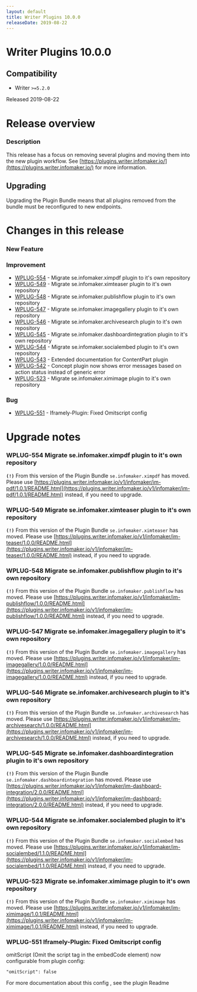 ```yaml
---
layout: default
title: Writer Plugins 10.0.0
releaseDate: 2019-08-22
---
```

<div class="jumbotron">
    <h1>Writer Plugins 10.0.0</h1>    
    <h2>Compatibility</h2>
    <ul>
        <li>Writer <code>>=5.2.0</code></li>
    </ul>
</div>

Released 2019-08-22


# Release overview 

### Description
This release has a focus on removing several plugins and moving them into the new plugin workflow. See [https://plugins.writer.infomaker.io/](https://plugins.writer.infomaker.io/) for more information.

## Upgrading
Upgrading the Plugin Bundle means that all plugins removed from the bundle must be reconfigured to new endpoints.  

# Changes in this release  


### New Feature 



### Improvement 

 * [WPLUG-554](https://jira.infomaker.se/browse/WPLUG-554) - Migrate se.infomaker.ximpdf plugin to it's own repository 
 * [WPLUG-549](https://jira.infomaker.se/browse/WPLUG-549) - Migrate se.infomaker.ximteaser plugin to it's own repository 
 * [WPLUG-548](https://jira.infomaker.se/browse/WPLUG-548) - Migrate se.infomaker.publishflow plugin to it's own repository 
 * [WPLUG-547](https://jira.infomaker.se/browse/WPLUG-547) - Migrate se.infomaker.imagegallery plugin to it's own repository 
 * [WPLUG-546](https://jira.infomaker.se/browse/WPLUG-546) - Migrate se.infomaker.archivesearch plugin to it's own repository 
 * [WPLUG-545](https://jira.infomaker.se/browse/WPLUG-545) - Migrate se.infomaker.dashboardintegration plugin to it's own repository 
 * [WPLUG-544](https://jira.infomaker.se/browse/WPLUG-544) - Migrate se.infomaker.socialembed plugin to it's own repository 
 * [WPLUG-543](https://jira.infomaker.se/browse/WPLUG-543) - Extended documentation for ContentPart plugin 
 * [WPLUG-542](https://jira.infomaker.se/browse/WPLUG-542) - Concept plugin now shows error messages based on action status instead of generic error 
 * [WPLUG-523](https://jira.infomaker.se/browse/WPLUG-523) - Migrate se.infomaker.ximimage plugin to it's own repository 


### Bug 

 * [WPLUG-551](https://jira.infomaker.se/browse/WPLUG-551) - Iframely-Plugin: Fixed Omitscript config 




# Upgrade notes  
       
### WPLUG-554 Migrate se.infomaker.ximpdf plugin to it's own repository 
**`(!)`** From this version of the Plugin Bundle `se.infomaker.ximpdf` has moved. Please use [https://plugins.writer.infomaker.io/v1/infomaker/im-pdf/1.0.1/README.html](https://plugins.writer.infomaker.io/v1/infomaker/im-pdf/1.0.1/README.html) instead, if you need to upgrade.    
### WPLUG-549 Migrate se.infomaker.ximteaser plugin to it's own repository 
**`(!)`** From this version of the Plugin Bundle `se.infomaker.ximteaser` has moved. Please use [https://plugins.writer.infomaker.io/v1/infomaker/im-teaser/1.0.0/README.html](https://plugins.writer.infomaker.io/v1/infomaker/im-teaser/1.0.0/README.html) instead, if you need to upgrade.    
### WPLUG-548 Migrate se.infomaker.publishflow plugin to it's own repository 
**`(!)`** From this version of the Plugin Bundle `se.infomaker.publishflow` has moved. Please use [https://plugins.writer.infomaker.io/v1/infomaker/im-publishflow/1.0.0/README.html](https://plugins.writer.infomaker.io/v1/infomaker/im-publishflow/1.0.0/README.html) instead, if you need to upgrade.    
### WPLUG-547 Migrate se.infomaker.imagegallery plugin to it's own repository 
**`(!)`** From this version of the Plugin Bundle `se.infomaker.imagegallery` has moved. Please use [https://plugins.writer.infomaker.io/v1/infomaker/im-imagegallery/1.0.0/README.html](https://plugins.writer.infomaker.io/v1/infomaker/im-imagegallery/1.0.0/README.html) instead, if you need to upgrade.    
### WPLUG-546 Migrate se.infomaker.archivesearch plugin to it's own repository 
**`(!)`** From this version of the Plugin Bundle `se.infomaker.archivesearch` has moved. Please use [https://plugins.writer.infomaker.io/v1/infomaker/im-archivesearch/1.0.0/README.html](https://plugins.writer.infomaker.io/v1/infomaker/im-archivesearch/1.0.0/README.html) instead, if you need to upgrade.    
### WPLUG-545 Migrate se.infomaker.dashboardintegration plugin to it's own repository 
**`(!)`** From this version of the Plugin Bundle `se.infomaker.dashboardintegration` has moved. Please use [https://plugins.writer.infomaker.io/v1/infomaker/im-dashboard-integration/2.0.0/README.html](https://plugins.writer.infomaker.io/v1/infomaker/im-dashboard-integration/2.0.0/README.html) instead, if you need to upgrade.    
### WPLUG-544 Migrate se.infomaker.socialembed plugin to it's own repository 
**`(!)`** From this version of the Plugin Bundle `se.infomaker.socialembed` has moved. Please use [https://plugins.writer.infomaker.io/v1/infomaker/im-socialembed/1.1.0/README.html](https://plugins.writer.infomaker.io/v1/infomaker/im-socialembed/1.1.0/README.html) instead, if you need to upgrade.        
### WPLUG-523 Migrate se.infomaker.ximimage plugin to it's own repository 
**`(!)`** From this version of the Plugin Bundle `se.infomaker.ximimage` has moved. Please use [https://plugins.writer.infomaker.io/v1/infomaker/im-ximimage/1.0.1/README.html](https://plugins.writer.infomaker.io/v1/infomaker/im-ximimage/1.0.1/README.html) instead, if you need to upgrade.       
### WPLUG-551 Iframely-Plugin: Fixed Omitscript config 
omitScript (Omit the script tag in the embedCode element) now configurable from plugin config:

```
"omitScript": false
```

For more documentation about this config , see the plugin Readme   

